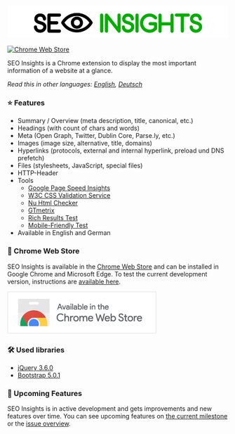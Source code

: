 ![](img/seo-insights-header.png)

[![Chrome Web Store](https://img.shields.io/chrome-web-store/v/nlkopdpfkbifcibdoecnfabipofhnoom?style=flat-square)](https://chrome.google.com/webstore/detail/seo-insights/nlkopdpfkbifcibdoecnfabipofhnoom?hl=en)

SEO Insights is a Chrome extension to display the most important information of a website at a glance.

*Read this in other languages: [English](README.md), [Deutsch](README.de.md)*

### :star: Features

* Summary / Overview (meta description, title, canonical, etc.)
* Headings (with count of chars and words)
* Meta (Open Graph, Twitter, Dublin Core, Parse.ly, etc.)
* Images (image size, alternative, title, domains)
* Hyperlinks (protocols, external and internal hyperlink, preload und DNS prefetch)
* Files (stylesheets, JavaScript, special files)
* HTTP-Header
* Tools
  - [Google Page Speed Insights](https://developers.google.com/speed/pagespeed/insights/)
  - [W3C CSS Validation Service](https://jigsaw.w3.org/css-validator/)
  - [Nu Html Checker](https://validator.w3.org/nu/)
  - [GTmetrix](https://gtmetrix.com/)
  - [Rich Results Test](https://search.google.com/test/rich-results)
  - [Mobile-Friendly Test](https://search.google.com/test/mobile-friendly)
* Available in English and German

### :rocket: Chrome Web Store

SEO Insights is available in the [Chrome Web Store](https://chrome.google.com/webstore/detail/seo-insights/nlkopdpfkbifcibdoecnfabipofhnoom?hl=en) and can be installed in Google Chrome and Microsoft Edge. To test the current development version, instructions are [available here](https://github.com/SEO-Insights/seo-insights/wiki/Development).

[![](img/available-in-the-chrome-web-store.png)](https://chrome.google.com/webstore/detail/seo-insights/nlkopdpfkbifcibdoecnfabipofhnoom?hl=en)

### :hammer_and_wrench: Used libraries

* [jQuery 3.6.0](https://jquery.com/)
* [Bootstrap 5.0.1](https://getbootstrap.com/docs/5.0/getting-started/introduction/)

### :tada: Upcoming Features

SEO Insights is in active development and gets improvements and new features over time. You can see upcoming features on [the current milestone](https://github.com/SEO-Insights/seo-insights/milestone/1) or the [issue overview](https://github.com/SEO-Insights/seo-insights/issues).